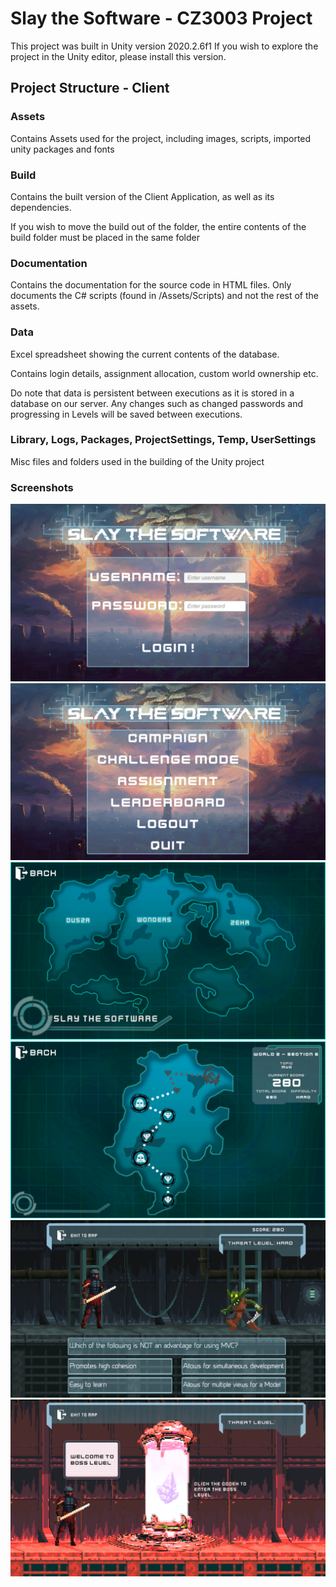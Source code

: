 # Slay the Software - CZ3003 Project
This project was built in Unity version 2020.2.6f1
If you wish to explore the project in the Unity editor, please install this version.

## Project Structure - Client
### Assets
Contains Assets used for the project, including images, scripts, imported unity packages and fonts


### Build
Contains the built version of the Client Application, as well as its dependencies.

If you wish to move the build out of the folder, the entire contents of the build folder must be placed in the same folder


### Documentation
Contains the documentation for the source code in HTML files. Only documents the C# scripts (found in /Assets/Scripts) and not the rest of the assets.


### Data
Excel spreadsheet showing the current contents of the database.

Contains login details, assignment allocation, custom world ownership etc.

Do note that data is persistent between executions as it is stored in a database on our server. Any changes such as changed passwords and progressing in Levels will be saved between executions.


### Library, Logs, Packages, ProjectSettings, Temp, UserSettings
Misc files and folders used in the building of the Unity project


### Screenshots
![Login Screen](https://github.com/Joshlim288/SlayTheSoftware/blob/master/Screenshots/LoginScreen.png?raw=true)
![Main Screen](https://github.com/Joshlim288/SlayTheSoftware/blob/master/Screenshots/MainScreen.png?raw=true)
![World Map](https://github.com/Joshlim288/SlayTheSoftware/blob/master/Screenshots/WorldMap.png?raw=true)
![Level Map](https://github.com/Joshlim288/SlayTheSoftware/blob/master/Screenshots/LevelMap.png?raw=true)
![Quiz Mode](https://github.com/Joshlim288/SlayTheSoftware/blob/master/Screenshots/QuizMode.png?raw=true)
![Boss Mode](https://github.com/Joshlim288/SlayTheSoftware/blob/master/Screenshots/BossLevel.png?raw=true)
